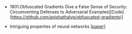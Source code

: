## 

* 1801.Obfuscated Gradients Give a False Sense of Security: Circumventing Defenses to Adversarial Examples[[Code]
(https://github.com/anishathalye/obfuscated-gradients)]

* Intriguing properties of neural networks [[paper](https://arxiv.org/pdf/1312.6199.pdf)]
